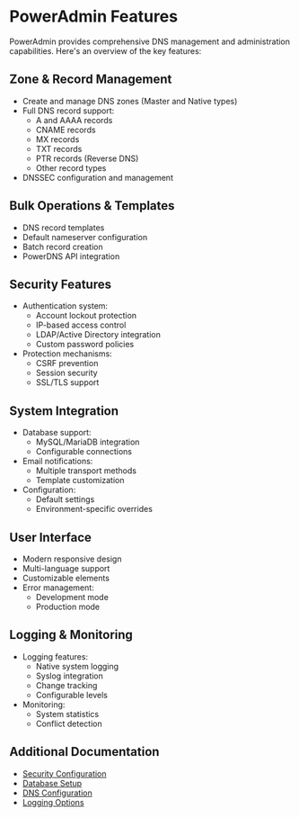 # PowerAdmin Features

PowerAdmin provides comprehensive DNS management and administration capabilities. Here's an overview of the key features:

## Zone & Record Management

* Create and manage DNS zones (Master and Native types)
* Full DNS record support:
    * A and AAAA records
    * CNAME records
    * MX records
    * TXT records
    * PTR records (Reverse DNS)
    * Other record types
* DNSSEC configuration and management

## Bulk Operations & Templates

* DNS record templates
* Default nameserver configuration
* Batch record creation
* PowerDNS API integration

## Security Features

* Authentication system:
    * Account lockout protection
    * IP-based access control
    * LDAP/Active Directory integration
    * Custom password policies
* Protection mechanisms:
    * CSRF prevention
    * Session security
    * SSL/TLS support

## System Integration

* Database support:
    * MySQL/MariaDB integration
    * Configurable connections
* Email notifications:
    * Multiple transport methods
    * Template customization
* Configuration:
    * Default settings
    * Environment-specific overrides

## User Interface

* Modern responsive design
* Multi-language support
* Customizable elements
* Error management:
    * Development mode
    * Production mode

## Logging & Monitoring

* Logging features:
    * Native system logging
    * Syslog integration
    * Change tracking
    * Configurable levels
* Monitoring:
    * System statistics
    * Conflict detection

## Additional Documentation

* [Security Configuration](../configuration/security-policies.md)
* [Database Setup](../configuration/database.md)
* [DNS Configuration](../configuration/dns-settings.md)
* [Logging Options](../configuration/logging.md)